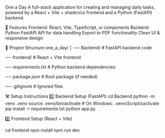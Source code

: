 One a Day
A full-stack application for creating and managing daily tasks, powered by a React + Vite + shadcn/ui frontend and a Python (FastAPI) backend.

🚀 Features
Frontend: React, Vite, TypeScript, ui components
Backend: Python FastAPI API for data handling
Export to PDF functionality
Clean UI & responsive design

📂 Project Structure
one_a_day/ 
│ ── Backend/ # FastAPI backend code

  ── frontend/ # React + Vite frontend

  ── requirements.txt # Python backend dependencies 

  ── package.json # Root package (if needed) 
  
  ── .gitignore # Ignored files

🛠 Setup Instructions
1️⃣ Backend Setup (FastAPI)
cd Backend python -m venv .venv source .venv/bin/activate # On Windows: .venv\Scripts\activate pip install -r requirements.txt python app.py

2️⃣ Frontend Setup (React + Vite)

cd frontend npm install npm run dev
